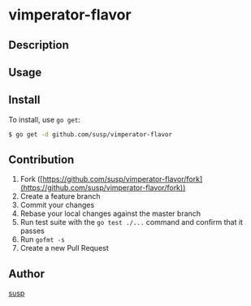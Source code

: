 # vimperator-flavor



## Description

## Usage

## Install

To install, use `go get`:

```bash
$ go get -d github.com/susp/vimperator-flavor
```

## Contribution

1. Fork ([https://github.com/susp/vimperator-flavor/fork](https://github.com/susp/vimperator-flavor/fork))
1. Create a feature branch
1. Commit your changes
1. Rebase your local changes against the master branch
1. Run test suite with the `go test ./...` command and confirm that it passes
1. Run `gofmt -s`
1. Create a new Pull Request

## Author

[susp](https://github.com/susp)
